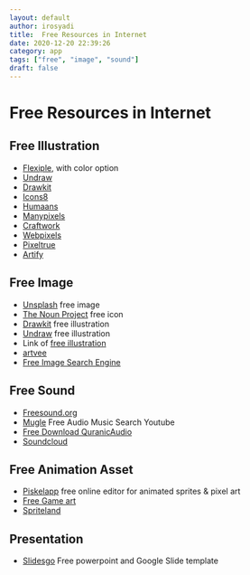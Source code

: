 ```yaml
---
layout: default
author: irosyadi
title:  Free Resources in Internet
date: 2020-12-20 22:39:26
category: app
tags: ["free", "image", "sound"]
draft: false
---
```


# Free Resources in Internet

## Free Illustration
- [Flexiple](https://2.flexiple.com/scale/all-illustrations), with color option
- [Undraw](https://undraw.co/illustrations)
- [Drawkit](https://www.drawkit.io/peach)
- [Icons8](https://icons8.com/ouch)
- [Humaans](https://www.humaaans.com/)
- [Manypixels](https://www.manypixels.co/)
- [Craftwork](https://craftwork.design/)
- [Webpixels](https://webpixels.io/illustrations)
- [Pixeltrue](https://www.pixeltrue.com/frontliner-heroes)
- [Artify](https://www.artify.co/illustrations/)

## Free Image
- [Unsplash](https://unsplash.com/) free image
- [The Noun Project](https://thenounproject.com/) free icon
- [Drawkit](https://www.drawkit.io/) free illustration
- [Undraw](https://undraw.co/) free illustration
- Link of [free illustration](https://themeisle.com/blog/free-illustrations/)
- [artvee](https://artvee.com/?)
- [Free Image Search Engine](https://zoomstock.com/)

## Free Sound
- [Freesound.org](https://freesound.org/)
- [Mugle](http://mugle.io/) Free Audio Music Search Youtube
- [Free Download QuranicAudio](https://download.quranicaudio.com/)
- [Soundcloud](https://soundcloud.com)

## Free Animation Asset
- [Piskelapp](https://www.piskelapp.com/) free online editor for animated sprites & pixel art
- [Free Game art](https://www.gameart2d.com/)
- [Spriteland](https://www.spriteland.com/)

## Presentation
- [Slidesgo](https://slidesgo.com/) Free powerpoint and Google Slide template